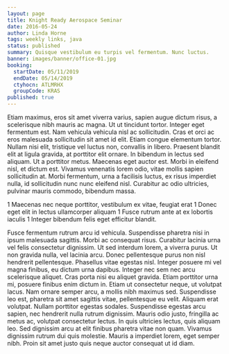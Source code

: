 ```yaml
---
layout: page
title: Knight Ready Aerospace Seminar
date: 2016-05-24
author: Linda Horne
tags: weekly links, java
status: published
summary: Quisque vestibulum eu turpis vel fermentum. Nunc luctus.
banner: images/banner/office-01.jpg
booking:
  startDate: 05/11/2019
  endDate: 05/14/2019
  ctyhocn: ATLMRHX
  groupCode: KRAS
published: true
---
```

Etiam maximus, eros sit amet viverra varius, sapien augue dictum risus, a scelerisque nibh mauris ac magna. Ut ut tincidunt tortor. Integer eget fermentum est. Nam vehicula vehicula nisl ac sollicitudin. Cras et orci ac eros malesuada sollicitudin sit amet id elit. Etiam congue elementum tortor. Nullam nisi elit, tristique vel luctus non, convallis in libero. Praesent blandit elit at ligula gravida, at porttitor elit ornare. In bibendum in lectus sed aliquam. Ut a porttitor metus. Maecenas eget auctor est. Morbi in eleifend nisl, et dictum est. Vivamus venenatis lorem odio, vitae mollis sapien sollicitudin at. Morbi fermentum, urna a facilisis luctus, ex risus imperdiet nulla, id sollicitudin nunc nunc eleifend nisl. Curabitur ac odio ultricies, pulvinar mauris commodo, bibendum massa.

1 Maecenas nec neque porttitor, vestibulum ex vitae, feugiat erat
1 Donec eget elit in lectus ullamcorper aliquam
1 Fusce rutrum ante at ex lobortis iaculis
1 Integer bibendum felis eget efficitur blandit.

Fusce fermentum rutrum arcu id vehicula. Suspendisse pharetra nisi in ipsum malesuada sagittis. Morbi ac consequat risus. Curabitur lacinia urna vel felis consectetur dignissim. Ut sed interdum lorem, a viverra purus. Ut non gravida nulla, vel lacinia arcu. Donec pellentesque purus non nisl hendrerit pellentesque. Phasellus vitae egestas nisl. Integer posuere mi vel magna finibus, eu dictum urna dapibus. Integer nec sem nec arcu scelerisque aliquet. Cras porta nisi eu aliquet gravida. Etiam porttitor urna mi, posuere finibus enim dictum in. Etiam ut consectetur neque, ut volutpat lacus. Nam ornare semper arcu, a mollis nibh maximus sed.
Suspendisse leo est, pharetra sit amet sagittis vitae, pellentesque eu velit. Aliquam erat volutpat. Nullam porttitor egestas sodales. Suspendisse egestas arcu sapien, nec hendrerit nulla rutrum dignissim. Mauris odio justo, fringilla ac metus ac, volutpat consectetur lectus. In quis ultricies lectus, quis aliquam leo. Sed dignissim arcu at elit finibus pharetra vitae non quam. Vivamus dignissim rutrum dui quis molestie. Mauris a imperdiet lorem, eget semper nibh. Proin sit amet justo quis neque auctor consequat ut id diam.
